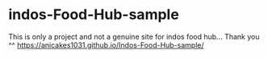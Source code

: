# indos-Food-Hub-sample

This is only a project and not a genuine site for indos food hub... Thank you ^^
https://anicakes1031.github.io/Indos-Food-Hub-sample/
